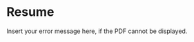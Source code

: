 # Resume

<object width="100%" height="1125" type="application/pdf" data="/Resume.pdf">
    <p>Insert your error message here, if the PDF cannot be displayed.</p>
</object>
